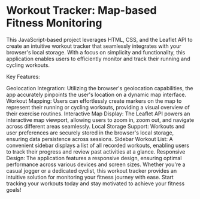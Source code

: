 # Workout Tracker: Map-based Fitness Monitoring

This JavaScript-based project leverages HTML, CSS, and the Leaflet API to create an intuitive workout tracker that seamlessly integrates with your browser's local storage. With a focus on simplicity and functionality, this application enables users to efficiently monitor and track their running and cycling workouts.

Key Features:

Geolocation Integration: Utilizing the browser's geolocation capabilities, the app accurately pinpoints the user's location on a dynamic map interface.
Workout Mapping: Users can effortlessly create markers on the map to represent their running or cycling workouts, providing a visual overview of their exercise routines.
Interactive Map Display: The Leaflet API powers an interactive map viewport, allowing users to zoom in, zoom out, and navigate across different areas seamlessly.
Local Storage Support: Workouts and user preferences are securely stored in the browser's local storage, ensuring data persistence across sessions.
Sidebar Workout List: A convenient sidebar displays a list of all recorded workouts, enabling users to track their progress and review past activities at a glance.
Responsive Design: The application features a responsive design, ensuring optimal performance across various devices and screen sizes.
Whether you're a casual jogger or a dedicated cyclist, this workout tracker provides an intuitive solution for monitoring your fitness journey with ease. Start tracking your workouts today and stay motivated to achieve your fitness goals!
